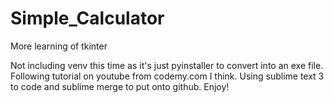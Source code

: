 # Simple_Calculator
More learning of tkinter

Not including venv this time as it's just pyinstaller to convert into an exe file.
Following tutorial on youtube from codemy.com I think.
Using sublime text 3 to code and sublime merge to put onto github.
Enjoy!
